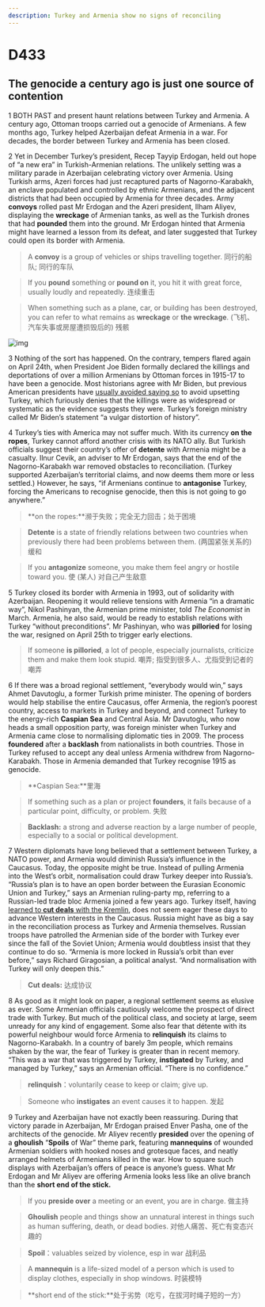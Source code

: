 ```yaml
---
description: Turkey and Armenia show no signs of reconciling
---
```


# D433 

## The genocide a century ago is just one source of contention



1 BOTH PAST and present haunt relations between Turkey and Armenia. A century ago, Ottoman troops carried out a genocide of Armenians. A few months ago, Turkey helped Azerbaijan defeat Armenia in a war. For decades, the border between Turkey and Armenia has been closed.



2 Yet in December Turkey’s president, Recep Tayyip Erdogan, held out hope of “a new era” in Turkish-Armenian relations. The unlikely setting was a military parade in Azerbaijan celebrating victory over Armenia. Using Turkish arms, Azeri forces had just recaptured parts of Nagorno-Karabakh, an enclave populated and controlled by ethnic Armenians, and the adjacent districts that had been occupied by Armenia for three decades. Army **convoys** rolled past Mr Erdogan and the Azeri president, Ilham Aliyev, displaying the **wreckage** of Armenian tanks, as well as the Turkish drones that had **pounded** them into the ground. Mr Erdogan hinted that Armenia might have learned a lesson from its defeat, and later suggested that Turkey could open its border with Armenia.

> A **convoy** is a group of vehicles or ships travelling together. 同行的船队; 同行的车队

> If you **pound** something or **pound on** it, you hit it with great force, usually loudly and repeatedly. 连续重击

> When something such as a plane, car, or building has been destroyed, you can refer to what remains as **wreckage** or **the wreckage**. (飞机、汽车失事或房屋遭损毁后的) 残骸

![img](https://vq8gfwyeud.feishu.cn/space/api/box/stream/download/asynccode/?code=MzU1Mjk4ZmU1OGVjMWZmMGQxMjgyODhlNGIxNTljMmFfTk04VzdhUVlPTEphdkdVMUw0NjRuYXpJRUlZY1lPYUNfVG9rZW46Ym94Y25WRjhxRUk1TTBqYXlGeXFGWENGaHo0XzE2MTk5MjY3ODg6MTYxOTkzMDM4OF9WNA)



3 Nothing of the sort has happened. On the contrary, tempers flared again on April 24th, when President Joe Biden formally declared the killings and deportations of over a million Armenians by Ottoman forces in 1915-17 to have been a genocide. Most historians agree with Mr Biden, but previous American presidents have [usually avoided saying so](https://www.economist.com/the-economist-explains/2021/04/23/what-is-controversial-about-joe-biden-saying-armenian-genocide) to avoid upsetting Turkey, which furiously denies that the killings were as widespread or systematic as the evidence suggests they were. Turkey’s foreign ministry called Mr Biden’s statement “a vulgar distortion of history”.



4 Turkey’s ties with America may not suffer much. With its currency **on the ropes**, Turkey cannot afford another crisis with its NATO ally. But Turkish officials suggest their country’s offer of **detente** with Armenia might be a casualty. Ilnur Cevik, an adviser to Mr Erdogan, says that the end of the Nagorno-Karabakh war removed obstacles to reconciliation. (Turkey supported Azerbaijan’s territorial claims, and now deems them more or less settled.) However, he says, “if Armenians continue to **antagonise** Turkey, forcing the Americans to recognise genocide, then this is not going to go anywhere.”

> **on the ropes:**濒于失败；完全无力回击；处于困境

> **Detente** is a state of friendly relations between two countries when previously there had been problems between them. (两国紧张关系的)缓和

> If you **antagonize** someone, you make them feel angry or hostile toward you. 使 (某人) 对自己产生敌意



5 Turkey closed its border with Armenia in 1993, out of solidarity with Azerbaijan. Reopening it would relieve tensions with Armenia “in a dramatic way”, Nikol Pashinyan, the Armenian prime minister, told *The Economist* in March. Armenia, he also said, would be ready to establish relations with Turkey “without preconditions”. Mr Pashinyan, who was **pilloried** for losing the war, resigned on April 25th to trigger early elections.

> If someone **is pilloried**, a lot of people, especially journalists, criticize them and make them look stupid. 嘲弄; 指受到很多人、尤指受到记者的嘲弄



6 If there was a broad regional settlement, “everybody would win,” says Ahmet Davutoglu, a former Turkish prime minister. The opening of borders would help stabilise the entire Caucasus, offer Armenia, the region’s poorest country, access to markets in Turkey and beyond, and connect Turkey to the energy-rich **Caspian Sea** and Central Asia. Mr Davutoglu, who now heads a small opposition party, was foreign minister when Turkey and Armenia came close to normalising diplomatic ties in 2009. The process **foundered** after a **backlash** from nationalists in both countries. Those in Turkey refused to accept any deal unless Armenia withdrew from Nagorno-Karabakh. Those in Armenia demanded that Turkey recognise 1915 as genocide.

> **Caspian Sea:**里海

> If something such as a plan or project **founders**, it fails because of a particular point, difficulty, or problem. 失败

> **Backlash:** a strong and adverse reaction by a large number of people, especially to a social or political development.



7 Western diplomats have long believed that a settlement between Turkey, a NATO power, and Armenia would diminish Russia’s influence in the Caucasus. Today, the opposite might be true. Instead of pulling Armenia into the West’s orbit, normalisation could draw Turkey deeper into Russia’s. “Russia’s plan is to have an open border between the Eurasian Economic Union and Turkey,” says an Armenian ruling-party mp, referring to a Russian-led trade bloc Armenia joined a few years ago. Turkey itself, having [learned to](https://www.economist.com/europe/2021/02/23/putin-and-erdogan-have-formed-a-brotherhood-of-hard-power)**[ cut deals](https://www.economist.com/europe/2021/02/23/putin-and-erdogan-have-formed-a-brotherhood-of-hard-power)**[ with the Kremlin](https://www.economist.com/europe/2021/02/23/putin-and-erdogan-have-formed-a-brotherhood-of-hard-power), does not seem eager these days to advance Western interests in the Caucasus. Russia might have as big a say in the reconciliation process as Turkey and Armenia themselves. Russian troops have patrolled the Armenian side of the border with Turkey ever since the fall of the Soviet Union; Armenia would doubtless insist that they continue to do so. “Armenia is more locked in Russia’s orbit than ever before,” says Richard Giragosian, a political analyst. “And normalisation with Turkey will only deepen this.”

> **Cut deals:** 达成协议



8 As good as it might look on paper, a regional settlement seems as elusive as ever. Some Armenian officials cautiously welcome the prospect of direct trade with Turkey. But much of the political class, and society at large, seem unready for any kind of engagement. Some also fear that détente with its powerful neighbour would force Armenia to **relinquish** its claims to Nagorno-Karabakh. In a country of barely 3m people, which remains shaken by the war, the fear of Turkey is greater than in recent memory. “This was a war that was triggered by Turkey, **instigated** by Turkey, and managed by Turkey,” says an Armenian official. “There is no confidence.”

> **relinquish**：voluntarily cease to keep or claim; give up.

> Someone who **instigates** an event causes it to happen. 发起



9 Turkey and Azerbaijan have not exactly been reassuring. During that victory parade in Azerbaijan, Mr Erdogan praised Enver Pasha, one of the architects of the genocide. Mr Aliyev recently **presided** over the opening of a **ghoulish** “**Spoils** of War” theme park, featuring **mannequins** of wounded Armenian soldiers with hooked noses and grotesque faces, and neatly arranged helmets of Armenians killed in the war. How to square such displays with Azerbaijan’s offers of peace is anyone’s guess. What Mr Erdogan and Mr Aliyev are offering Armenia looks less like an olive branch than the **short end of the stick.**

> If you **preside over** a meeting or an event, you are in charge. 做主持

> **Ghoulish** people and things show an unnatural interest in things such as human suffering, death, or dead bodies. 对他人痛苦、死亡有变态兴趣的

> **Spoil**：valuables seized by violence, esp in war 战利品

> A **mannequin** is a life-sized model of a person which is used to display clothes, especially in shop windows. 时装模特

> **short end of the stick:**处于劣势（吃亏，在拔河时绳子短的一方）